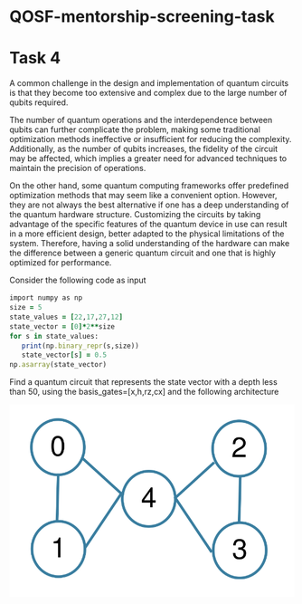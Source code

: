 # QOSF-mentorship-screening-task
# Task 4

A common challenge in the design and implementation of quantum circuits is that they become too extensive and complex due to the large number of qubits required. 

The number of quantum operations and the interdependence between qubits can further complicate the problem, making some traditional optimization methods ineffective or insufficient for reducing the complexity. Additionally, as the number of qubits increases, the fidelity of the circuit may be affected, which implies a greater need for advanced techniques to maintain the precision of operations.

On the other hand, some quantum computing frameworks offer predefined optimization methods that may seem like a convenient option. However, they are not always the best alternative if one has a deep understanding of the quantum hardware structure. Customizing the circuits by taking advantage of the specific features of the quantum device in use can result in a more efficient design, better adapted to the physical limitations of the system. Therefore, having a solid understanding of the hardware can make the difference between a generic quantum circuit and one that is highly optimized for performance.

Consider the following code as input

```ruby
import numpy as np
size = 5
state_values = [22,17,27,12]
state_vector = [0]*2**size
for s in state_values:
   print(np.binary_repr(s,size))
   state_vector[s] = 0.5
np.asarray(state_vector)
```

Find a quantum circuit that represents the state vector with a depth less than 50, using the basis_gates=[x,h,rz,cx] and the following architecture

![architecture](https://github.com/AprilSweettooth/QOSF-screening-Task/blob/main/architecture.png)
